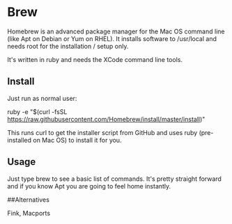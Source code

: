 # Brew

Homebrew is an advanced package manager for the Mac OS command line (like Apt on Debian or Yum on RHEL). It installs software to /usr/local and needs root for the installation / setup only.

It's written in ruby and needs the XCode command line tools.

## Install

Just run as normal user:

ruby -e "$(curl -fsSL https://raw.githubusercontent.com/Homebrew/install/master/install)"

This runs curl to get the installer script from GitHub and uses ruby (pre-installed on Mac OS) to install it for you.

## Usage 

Just type brew to see a basic list of commands. It's pretty straight forward and if you know Apt you are going to feel home instantly.

##Alternatives

Fink, Macports
